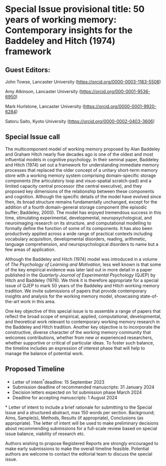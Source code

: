 # Special Issue provisional title: 50 years of working memory: Contemporary insights for the Baddeley and Hitch (1974) framework 

## Guest Editors:  
John Towse, Lancaster University (https://orcid.org/0000-0003-1183-5508) 

Amy Atkinson, Lancaster University (https://orcid.org/000-0001-9536-6950)

Mark Hurlstone, Lancaster University (https://orcid.org/0000-0001-9920-6284) 

Satoru Saito, Kyoto University (https://orcid.org/0000-0002-0403-3606)

## Special Issue call  
The multicomponent model of working memory proposed by Alan Baddeley and Graham Hitch nearly five decades ago is one of the oldest and most influential models in cognitive psychology. In their seminal paper, Baddeley and Hitch (1974) set out a framework for understanding immediate memory processes that replaced the older concept of a unitary short-term memory store with a working memory system comprising domain-specific storage components (the articulatory loop and visuo-spatial scratch-pad) and a limited capacity central processor (the central executive), and they proposed key dimensions of the relationship between these components and cognition. Although the specific details of the model have evolved since then, its broad structure remains fundamentally unchanged, except for the addition of a fourth domain-general storage component (the episodic buffer; Baddeley, 2000). The model has enjoyed tremendous success in this time, stimulating experimental, developmental, neuropsychological, and neuroimaging research on its structure, and computational modelling to formally define the function of some of its components. It has also been productively applied across a wide range of practical contexts including vocabulary acquisition, developmental disorders, reading, arithmetic, language comprehension, and neuropsychological disorders to name but a few areas of application. 

Although the Baddeley and Hitch (1974) model was introduced in a volume of *The Psychology of Learning and Motivation*, less well known is that some of the key empirical evidence was later laid out in more detail in a paper published in the *Quarterly Journal of Experimental Psychology* (QJEP) by Hitch and Baddeley (1976). We think it is therefore appropriate for a special issue of QJEP to mark 50 years of the Baddeley and Hitch working memory tradition. We invite submissions of papers that provide contemporary insights and analysis for the working memory model, showcasing state-of-the-art work in this area. 

One key objective of this special issue is to assemble a range of papers that reflect the broad scope of empirical, applied, computational, developmental, and theoretical work relevant to contemporary working memory research in the Baddeley and Hitch tradition. Another key objective is to incorporate the constructive, diverse character of the working memory community that welcomes contributions, whether from new or experienced researchers, whether supportive or critical of particular ideas. To foster such balance, the timeline includes an expression of interest phase that will help to manage the balance of potential work. 

## Proposed Timeline  
*	Letter of intent<sup>*</sup>deadline: 15 September 2023 
*	Submission deadline of recommended manuscripts: 31 January 2024 
*	Decision letters expected on 1st submission phase March 2024 
*	Deadline for accepting manuscripts: 1 August 2024 
  
\* Letter of intent to include a brief rationale for submitting to the Special Issue and a structured abstract, max 150 words per section. Background; Aims, Sample(s), Methods, Results (if appropriate), Conclusions (as appropriate). The letter of intent will be used to make preliminary decisions about recommending submissions for a full-scale review based on special issue balance, viability of research etc. 
  
Authors wishing to propose Registered Reports are strongly encouraged to make early submissions to make the overall timeline feasible. Potential authors are welcome to contact the editorial team to discuss the special issue. 
